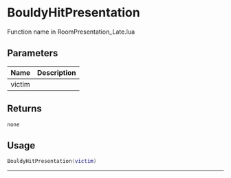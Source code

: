 # BouldyHitPresentation

Function name in RoomPresentation_Late.lua

## Parameters

| Name   | Description |
| ------ | ----------- |
| victim |             |

## Returns

`none`

## Usage

```lua
BouldyHitPresentation(victim)
```

---
